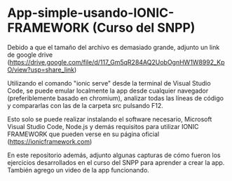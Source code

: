 # App-simple-usando-IONIC-FRAMEWORK (Curso del SNPP)

Debido a que el tamaño del archivo es demasiado grande, adjunto un link de google drive (https://drive.google.com/file/d/117_Gm5qR284AQ2UobOgnHW1W8992_KpO/view?usp=share_link)

Utilizando el comando "ionic serve" desde la terminal de Visual Studio Code, se puede emular localmente la app desde cualquier navegador (preferiblemente basado en chromium), analizar todas las líneas de código y compararlas con las de la carpeta src pulsando F12.

Esto solo se puede realizar instalando el software necesario, Microsoft Visual Studio Code, Node.js y demás requisitos para utilizar IONIC FRAMEWORK que pueden verse en su página oficial (https://ionicframework.com)

En este repositorio además, adjunto algunas capturas de cómo fueron los ejercicios desarrollados en el curso del SNPP para aprender a crear la app. También agrego un video de la app funcionando.
